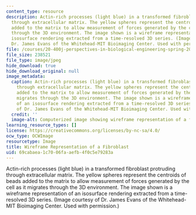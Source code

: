 ```yaml
---
content_type: resource
description: Actin-rich processes (light blue) in a transformed fibroblast protruding
  through extracellular matrix. The yellow spheres represent the centroids of beads
  added to the matrix to allow measurement of forces generated by the cell as it migrates
  through the 3D environment. The image shown is a wireframe representation of an
  isosurface rendering extracted from a time-resolved 3D series. (Image courtesy of
  Dr. James Evans of the Whitehead-MIT Bioimaging Center. Used with permission.)
file: /courses/20-400j-perspectives-in-biological-engineering-spring-2006/69cabaea1c7006faaefb4f0c5e79283a_20-400js06.jpg
file_size: 238521
file_type: image/jpeg
hide_download: true
hide_download_original: null
image_metadata:
  caption: Actin-rich processes (light blue) in a transformed fibroblast protruding
    through extracellular matrix. The yellow spheres represent the centroids of beads
    added to the matrix to allow measurement of forces generated by the cell as it
    migrates through the 3D environment. The image shown is a wireframe representation
    of an isosurface rendering extracted from a time-resolved 3D series. (Image courtesy
    of Dr. James Evans of the Whitehead-MIT Bioimaging Center. Used with permission.)
  credit: ''
  image-alt: Computerized image showing wireframe representation of a fibroblast.
learning_resource_types: []
license: https://creativecommons.org/licenses/by-nc-sa/4.0/
ocw_type: OCWImage
resourcetype: Image
title: Wireframe Representation of a Fibroblast
uid: 69cabaea-1c70-06fa-aefb-4f0c5e79283a
---
```

Actin-rich processes (light blue) in a transformed fibroblast protruding through extracellular matrix. The yellow spheres represent the centroids of beads added to the matrix to allow measurement of forces generated by the cell as it migrates through the 3D environment. The image shown is a wireframe representation of an isosurface rendering extracted from a time-resolved 3D series. (Image courtesy of Dr. James Evans of the Whitehead-MIT Bioimaging Center. Used with permission.)